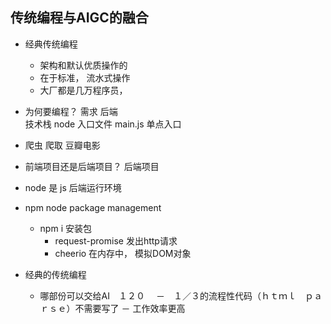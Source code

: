 ## 传统编程与AIGC的融合 

- 经典传统编程
    - 架构和默认优质操作的 
    - 在于标准， 流水式操作 
    - 大厂都是几万程序员，

- 为何要编程？
    需求
    后端  
    技术栈 node 
    入口文件 main.js 
    单点入口 
- 爬虫 
    爬取 豆瓣电影

- 前端项目还是后端项目？
    后端项目 

- node 是 js 后端运行环境
- npm node package management 
    - npm i 安装包
        - request-promise  发出http请求 
        - cheerio 在内存中， 模拟DOM对象

- 经典的传统编程
    - 哪部份可以交给AI　１２０　
    －　１／３的流程性代码（ｈｔｍｌ　ｐａｒｓｅ）不需要写了
    － 工作效率更高 